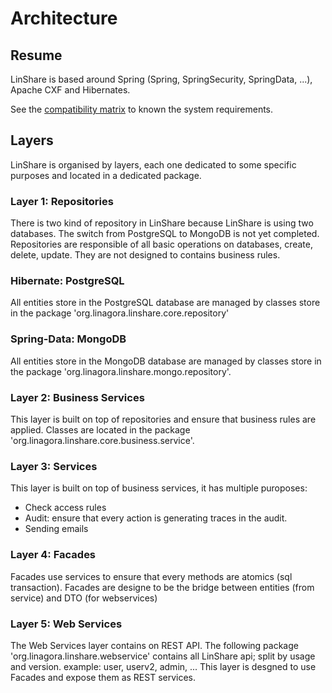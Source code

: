 # Architecture

## Resume

LinShare is based around Spring (Spring, SpringSecurity, SpringData, ...),
Apache CXF and Hibernates.

See the [compatibility matrix](../../installation/requirements.md) to known the system requirements.

## Layers

LinShare is organised by layers, each one dedicated to some specific purposes
and located in a dedicated package.

### Layer 1: Repositories

There is two kind of repository in LinShare because LinShare is using two
databases. The switch from PostgreSQL to MongoDB is not yet completed.
Repositories are responsible of all basic operations on databases, create,
delete, update. They are not designed to contains business rules.

### Hibernate: PostgreSQL

All entities store in the PostgreSQL database are managed by classes store in
the package 'org.linagora.linshare.core.repository'

### Spring-Data: MongoDB

All entities store in the MongoDB database are managed by classes store in
the package 'org.linagora.linshare.mongo.repository'.


### Layer 2: Business Services

This layer is built on top of repositories and ensure that business rules are
applied. Classes are located in the package 'org.linagora.linshare.core.business.service'.


### Layer 3: Services

This layer is built on top of business services, it has multiple puroposes:
 * Check access rules
 * Audit: ensure that every action is generating traces in the audit.
 * Sending emails


### Layer 4: Facades

Facades use services to ensure that every methods are atomics (sql
transaction). Facades are designe to be the bridge between entities (from
service) and DTO (for webservices)


### Layer 5: Web Services

The Web Services layer contains on REST API. The following package 'org.linagora.linshare.webservice' contains all LinShare api; split by usage and version.
example: user, userv2, admin, ... This layer is desgned to use Facades and
expose them as REST services.
